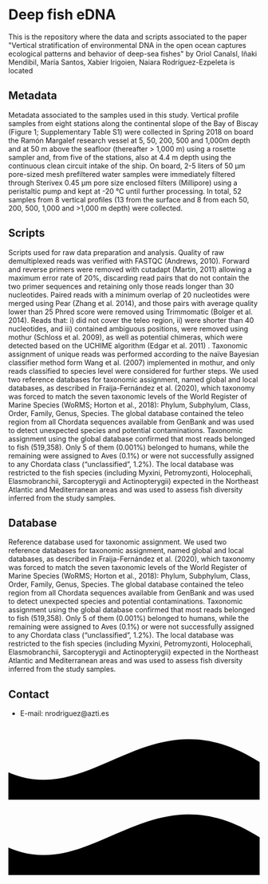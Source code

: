 <h1><span>Deep fish eDNA</span></h1>
<div class="subtext" id="main">
<p>This is the repository where the data and scripts associated to the paper "Vertical stratification of environmental DNA in the open ocean captures ecological patterns and behavior of deep-sea fishes" by Oriol Canalsl, Iñaki Mendibil, María Santos, Xabier Irigoien, Naiara Rodríguez-Ezpeleta is located</p>
</div>
<h2>
<div class="hex"></div><span>Metadata</span></h2>
<div class="subtext coll">
Metadata associated to the samples used in this study.
Vertical profile samples from eight stations along the continental slope of the Bay of Biscay (Figure 1; Supplementary Table S1) were collected in Spring 2018 on board the Ramón Margalef research vessel at 5, 50, 200, 500 and 1,000m depth and at 50 m above the seafloor (thereafter > 1,000 m) using a rosette sampler and, from five of the stations, also at 4.4 m depth using the continuous clean circuit intake of the ship. On board, 2-5 liters of 50 μm pore-sized mesh prefiltered water samples were immediately filtered through Sterivex 0.45 μm pore size enclosed filters (Millipore) using a peristaltic pump and kept at -20 °C until further processing. In total, 52 samples from 8 vertical profiles (13 from the surface and 8 from each 50, 200, 500, 1,000 and >1,000 m depth) were collected.
</div>
<h2>
<div class="hex"></div><span>Scripts</span></h2>
<div class="subtext coll">
Scripts used for raw data preparation and analysis.
Quality of raw demultiplexed reads was verified with FASTQC (Andrews, 2010). Forward and reverse primers were removed with cutadapt (Martin, 2011) allowing a maximum error rate of 20%, discarding read pairs that do not contain the two primer sequences and retaining only those reads longer than 30 nucleotides. Paired reads with a minimum overlap of 20 nucleotides were merged using Pear (Zhang et al. 2014), and those pairs with average quality lower than 25 Phred score were removed using Trimmomatic (Bolger et al. 2014). Reads that: i) did not cover the teleo region, ii) were shorter than 40 nucleotides, and iii) contained ambiguous positions, were removed using mothur (Schloss et al. 2009), as well as potential chimeras, which were detected based on the UCHIME algorithm (Edgar et al. 2011) . Taxonomic assignment of unique reads was performed according to the naïve Bayesian classifier method form Wang et al. (2007) implemented in mothur, and only reads classified to species level were considered for further steps. We used two reference databases for taxonomic assignment, named global and local databases, as described in Fraija-Fernández et al. (2020), which taxonomy was forced to match the seven taxonomic levels of the World Register of Marine Species (WoRMS; Horton et al., 2018): Phylum, Subphylum, Class, Order, Family, Genus, Species. The global database contained the teleo region from all Chordata sequences available from GenBank and was used to detect unexpected species and potential contaminations. Taxonomic assignment using the global database confirmed that most reads belonged to fish (519,358). Only 5 of them (0.001%) belonged to humans, while the remaining were assigned to Aves (0.1%) or were not successfully assigned to any Chordata class (“unclassified”, 1.2%).  The local database was restricted to the fish species (including Myxini, Petromyzonti, Holocephali, Elasmobranchii, Sarcopterygii and Actinopterygii) expected in the Northeast Atlantic and Mediterranean areas and was used to assess fish diversity inferred from the study samples.
</div>
<h2>
<div class="hex"></div><span>Database</span></h2>
<div class="subtext coll">
Reference database used for taxonomic assignment.
We used two reference databases for taxonomic assignment, named global and local databases, as described in Fraija-Fernández et al. (2020), which taxonomy was forced to match the seven taxonomic levels of the World Register of Marine Species (WoRMS; Horton et al., 2018): Phylum, Subphylum, Class, Order, Family, Genus, Species. The global database contained the teleo region from all Chordata sequences available from GenBank and was used to detect unexpected species and potential contaminations. Taxonomic assignment using the global database confirmed that most reads belonged to fish (519,358). Only 5 of them (0.001%) belonged to humans, while the remaining were assigned to Aves (0.1%) or were not successfully assigned to any Chordata class (“unclassified”, 1.2%).  The local database was restricted to the fish species (including Myxini, Petromyzonti, Holocephali, Elasmobranchii, Sarcopterygii and Actinopterygii) expected in the Northeast Atlantic and Mediterranean areas and was used to assess fish diversity inferred from the study samples.</div>
<h2>
<div class="hex"></div><span>Contact</span></h2>
<div class="subtext coll">
<ul>
<li>E-mail: <a>nrodriguez@azti.es</a></li>
</ul>
</div>
</main>
<svg viewBox="0 0 500 150" preserveAspectRatio="none" class="wave" id="one"><path d="M-13.36,88.98 C168.85,182.73 276.72,-73.84 506.31,79.10 L500.00,150.00 L0.00,150.00 Z"></path></svg>
<svg viewBox="0 0 500 150" preserveAspectRatio="none" class="wave" id="two"><path d="M-13.36,88.98 C168.85,182.73 276.72,-73.84 506.31,79.10 L500.00,150.00 L0.00,150.00 Z"></path></svg>
<div id="hex-holder">
<div class="hex" id="uno"></div>
<div class="hex" id="dos"></div>
<div class="hex" id="tres"></div>
</div>




<!--
### Hi there 👋



**iperedaagirre/iperedaagirre** is a ✨ _special_ ✨ repository because its `README.md` (this file) appears on your GitHub profile.

Here are some ideas to get you started:

- 🔭 I’m currently working on ...
- 🌱 I’m currently learning ...
- 👯 I’m looking to collaborate on ...
- 🤔 I’m looking for help with ...
- 💬 Ask me about ...
- 📫 How to reach me: ...
- 😄 Pronouns: ...
- ⚡ Fun fact: ...
-->
